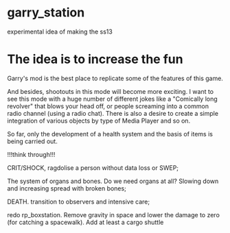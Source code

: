 # garry_station
experimental idea of making the ss13

# The idea is to increase the fun
Garry's mod is the best place to replicate some of the features of this game.

And besides, shootouts in this mode will become more exciting. 
I want to see this mode with a huge number of different jokes like a "Comically long revolver" that blows your head off, or people screaming into a common radio channel (using a radio chat). There is also a desire to create a simple integration of various objects by type of Media Player and so on.

So far, only the development of a health system and the basis of items is being carried out.

!!!think through!!!

CRIT/SHOCK, ragdolise a person without data loss or SWEP;

The system of organs and bones. Do we need organs at all? Slowing down and increasing spread with broken bones;

DEATH. transition to observers and intensive care;

redo rp_boxstation. Remove gravity in space and lower the damage to zero (for catching a spacewalk). Add at least a cargo shuttle

